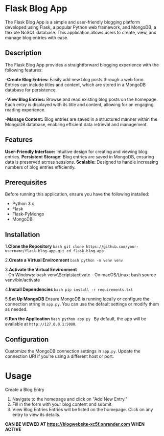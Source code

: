 # Flask Blog App

The Flask Blog App is a simple and user-friendly blogging platform developed using Flask, a popular Python web framework, and MongoDB, a flexible NoSQL database. This application allows users to create, view, and manage blog entries with ease.

## Description

The Flask Blog App provides a straightforward blogging experience with the following features:

-**Create Blog Entries:** Easily add new blog posts through a web form. Entries can include titles and content, which are stored in a MongoDB database for persistence.

-**View Blog Entries:** Browse and read existing blog posts on the homepage. Each entry is displayed with its title and content, allowing for an engaging reading experience.

-**Manage Content:** Blog entries are saved in a structured manner within the MongoDB database, enabling efficient data retrieval and management.


## Features
**User-Friendly Interface:** Intuitive design for creating and viewing blog entries.
**Persistent Storage:** Blog entries are saved in MongoDB, ensuring data is preserved across sessions.
**Scalable:** Designed to handle increasing numbers of blog entries efficiently.

## Prerequisites

Before running this application, ensure you have the following installed:

- Python 3.x
- Flask
- Flask-PyMongo
- MongoDB

## Installation
1.**Clone the Repository**    ```bash
    git clone https://github.com/your-username/flask-blog-app.git
    cd flask-blog-app
    ```
    
2.**Create a Virtual Environment**    ```bash
    python -m venv venv
    ```
    
3.**Activate the Virtual Environment**    
    - On Windows:
        bash venv\Scripts\activate
    - On macOS/Linux:
        bash source venv/bin/activate
        
4.**Install Dependencies**    ```bash
    pip install -r requirements.txt
    ```
    
5.**Set Up MongoDB**    Ensure MongoDB is running locally or configure the connection string in `app.py`. You can use the default settings or modify them as needed.

6.**Run the Application**    ```bash
    python app.py
    ```
    By default, the app will be available at `http://127.0.0.1:5000`.

    
## Configuration

Customize the MongoDB connection settings in `app.py`. Update the connection URI if you're using a different host or port.

# Usage
Create a Blog Entry
1. Navigate to the homepage and click on "Add New Entry."
2. Fill in the form with your blog content and submit.
3. View Blog Entries
Entries will be listed on the homepage. Click on any entry to view its details.

**CAN BE VIEWED AT https://blogwebsite-xc5f.onrender.com WHEN ACTIVE**
